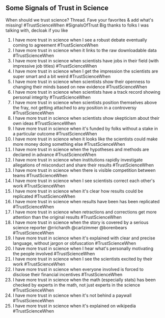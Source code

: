 ## Some Signals of Trust in Science

When should we trust science? Thread. Fave your favorites & add what's missing! #TrustScienceWhen #SignalsOfTrust  Big thanks to folks I was talking with, decloak if you like

1. I have more trust in science when I see a robust debate eventually coming to agreement #TrustScienceWhen
1. I have more trust in science when it links to the raw downloadable data #TrustScienceWhen
1. I have more trust in science when scientists have jobs in their field (with impressive job titles) #TrustScienceWhen
1. I have more trust in science when I get the impression the scientists are super smart and a bit weird #TrustScienceWhen
1. I have more trust in science when scientists show their openness to changing their minds based on new evidence #TrustScienceWhen
1. I have more trust in science when scientists have a track record showing personal integrity #TrustScienceWhen
1. I have more trust in science when scientists position themselves above the fray, not getting attached to any position in a controversy #TrustScienceWhen
1. I have more trust in science when scientists show skepticism about their own ideas #TrustScienceWhen
1. I have more trust in science when it's funded by folks without a stake in a particular outcome #TrustScienceWhen
1. I have more trust in science when it looks like the scientists could make more money doing something else #TrustScienceWhen
1. I have more trust in science when the hypotheses and methods are declared in advance #TrustScienceWhen
1. I have more trust in science when institutions rapidly investigate allegations of misconduct and share their results #TrustScienceWhen
1. I have more trust in science when there is visible competition between teams #TrustScienceWhen
1. I have more trust in science when I see scientists correct each other's work #TrustScienceWhen
1. I have more trust in science when it's clear how results could be replicated #TrustScienceWhen
1. I have more trust in science when results have been has been replicated #TrustScienceWhen
1. I have more trust in science when retractions and corrections get more attention than the original results #TrustScienceWhen
1. I have more trust in science when the story is covered by a serious science reporter @rrichardh @carlzimmer @borenbears  #TrustScienceWhen
1. I have more trust in science when it's explained with clear and precise language, without jargon or obfuscation #TrustScienceWhen
1. I have more trust in science when I hear what's personally motivating the people involved #TrustScienceWhen
1. I have more trust in science when I see the scientists excited by their work #TrustScienceWhen
1. I have more trust in science when everyone involved is forced to disclose their financial incentives #TrustScienceWhen
1. I have more trust in science when the math (especially stats) has been checked by experts in the math, not just experts in the science #TrustScienceWhen
1. I have more trust in science when it's not behind a paywall #TrustScienceWhen
1. I have more trust in science when it's explained on wikipedia #TrustScienceWhen
